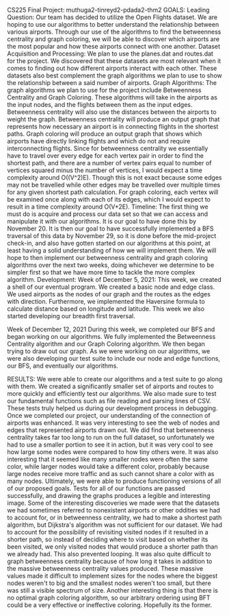 CS225 Final Project:
muthuga2-tinreyd2-pdada2-thm2
GOALS:
Leading Question: Our team has decided to utilize the Open Flights dataset. We are hoping to use our algorithms to better understand the relationship between various airports. Through our use of the algorithms to find the betweenness centrality and graph coloring, we will be able to discover which airports are the most popular and how these airports connect with one another.
Dataset Acquisition and Processing: We plan to use the planes.dat and routes.dat for the project. We discovered that these datasets are most relevant when it comes to finding out how different airports interact with each other. These datasets also best complement the graph algorithms we plan to use to show the relationship between a said number of airports.
Graph Algorithms: The graph algorithms we plan to use for the project include Betweenness Centrality and Graph Coloring. These algorithms will take in the airports as the input nodes, and the flights between them as the input edges. Betweenness centrality will also use the distances between the airports to weight the graph. Betweenness centrality will produce an output graph that represents how necessary an airport is in connecting flights in the shortest paths. Graph coloring will produce an output graph that shows which airports have directly linking flights and which do not and require interconnecting flights. Since for betweenness centrality we essentially have to travel over every edge for each vertex pair in order to find the shortest path, and there are a number of vertex pairs equal to number of vertices squared minus the number of vertices, I would expect a time complexity around O((V^2)E). Though this is not exact because some edges may not be travelled while other edges may be travelled over multiple times for any given shortest path calculation. For graph coloring, each vertex will be examined once along with each of its edges, which I would expect to result in a time complexity around O(V+2E).
Timeline: The first thing we must do is acquire and process our data set so that we can access and manipulate it with our algorithms. It is our goal to have done this by November 20. It is then our goal to have successfully implemented a BFS traversal of this data by November 29, so it is done before the mid-project check-in, and also have gotten started on our algorithms at this point, at least having a solid understanding of how we will implement them. We will hope to then implement our betweenness centrality and graph coloring algorithms over the next two weeks, doing whichever we determine to be simpler first so that we have more time to tackle the more complex algorithm.
Development:
Week of December 5, 2021:
This week, we created a shell of our eventual program. We created a basic node and edge class. We used airports as the nodes of our graph and the routes as the edges with direction. Furthermore, we implemented the Haversine formula to calculate distance based on longitude and latitude. This week we also started developing our breadth first traversal.

Week of December 12, 2021
During this week, we completed our BFS and began working on our algorithms. We fully implemented the Betweenness Centrality algorithm and our Graph Coloring algorithm. We then began trying to draw out our graph. As we were working on our algorithms, we were also developing our test suite to include our node and edge functions, our BFS, and eventually our algorithms.
 
RESULTS:
We were able to create our algorithms and a test suite to go along with them. We created a significantly smaller set of airports and routes to more quickly and efficiently test our algorithms. We also made sure to test our fundamental functions such as file reading and parsing lines of CSV. These tests truly helped us during our development process in debugging. Once we completed our project, our understanding of the connection of airports was enhanced. It was very interesting to see the web of nodes and edges that represented airports drawn out.
We did find that betweenness centrality takes far too long to run on the full dataset, so unfortunately we had to use a smaller portion to see it in action, but it was very cool to see how large some nodes were compared to how tiny others were.
It was also interesting that it seemed like many smaller nodes were often the same color, while larger nodes would take a different color, probably because large nodes receive more traffic and as such cannot share a color with as many nodes.
Ultimately, we were able to produce functioning versions of all of our proposed goals. Tests for all of our functions are passed successfully, and drawing the graphs produces a legible and interesting image.
Some of the interesting discoveries we made were that the datasets we had sometimes referred to nonexistent airports or other oddities we had to account for, or in betweenness centrality, we had to make a shortest path algorithm, but Dijkstra's algorithm was not sufficient for our dataset. We had to account for the possibility of revisiting visited nodes if it resulted in a shorter path, so instead of deciding where to visit based on whether its been visited, we only visited nodes that would produce a shorter path than we already had. This also prevented looping.
It was also quite difficult to graph betweenness centrality because of how long it takes in addition to the massive betweenness centrality values produced. These massive values made it difficult to implement sizes for the nodes where the biggest nodes weren't to big and the smallest nodes weren't too small, but there was still a visible spectrum of size.
Another interesting thing is that there is no optimal graph coloring algorithm, so our arbitrary ordering using BFT could be a very effective or ineffective coloring. Hopefully its the former.
